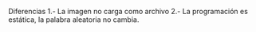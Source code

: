 Diferencias
1.- La imagen no carga como archivo
2.- La programación es estática, la palabra aleatoria no cambia.
